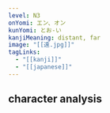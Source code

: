 ```yaml
---
level: N3
onYomi: エン、オン
kunYomi: とお-い
kanjiMeaning: distant, far
image: "[[遠.jpg]]"
tagLinks:
  - "[[kanji]]"
  - "[[japanese]]"
---
```

## character analysis